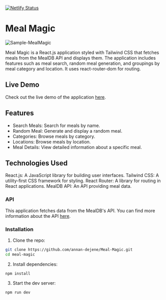 [![Netlify Status](https://api.netlify.com/api/v1/badges/928ac3ea-38dc-4d74-859a-127280fd5932/deploy-status)](https://app.netlify.com/sites/magic-meal/deploys)

# Meal Magic

![Sample-MealMagic](./public/Sample.png)

Meal Magic is a React.js application styled with Tailwind CSS that fetches meals from the MealDB API and displays them. The application includes features such as meal search, random meal generation, and groupings by meal category and location. It uses react-router-dom for routing.

## Live Demo

Check out the live demo of the application [here](https://magic-meal.netlify.app/).

## Features

- Search Meals: Search for meals by name.
- Random Meal: Generate and display a random meal.
- Categories: Browse meals by category.
- Locations: Browse meals by location.
- Meal Details: View detailed information about a specific meal.

## Technologies Used

React.js: A JavaScript library for building user interfaces.
Tailwind CSS: A utility-first CSS framework for styling.
React Router: A library for routing in React applications.
MealDB API: An API providing meal data.

### API

This application fetches data from the MealDB's API. You can find more information about the API [here](https://www.themealdb.com/api.php).

### Installation

1. Clone the repo:

```bash
git clone https://github.com/annan-dejene/Meal-Magic.git
cd meal-magic
```

2. Install dependencies:

```node
npm install
```

3. Start the dev server:

```node
npm run dev
```
